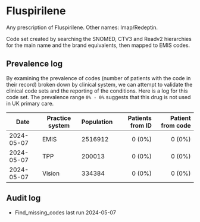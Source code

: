 # Fluspirilene

Any prescription of Fluspirilene. Other names: Imap/Redeptin.

Code set created by searching the SNOMED, CTV3 and Readv2 hierarchies for the main name and the brand equivalents, then mapped to EMIS codes.

## Prevalence log

By examining the prevalence of codes (number of patients with the code in their record) broken down by clinical system, we can attempt to validate the clinical code sets and the reporting of the conditions. Here is a log for this code set. The prevalence range `0% - 0%` suggests that this drug is not used in UK primary care.

| Date       | Practice system | Population | Patients from ID | Patient from code |
| ---------- | --------------- | ---------- | ---------------: | ----------------: |
| 2024-05-07 | EMIS            | 2516912    |           0 (0%) |            0 (0%) |
| 2024-05-07 | TPP             | 200013     |           0 (0%) |            0 (0%) |
| 2024-05-07 | Vision          | 334384     |           0 (0%) |            0 (0%) |

## Audit log

- Find_missing_codes last run 2024-05-07
